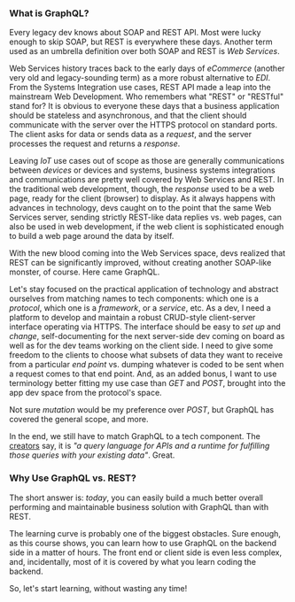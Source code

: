 ### What is GraphQL?

Every legacy dev knows about SOAP and REST API. Most were lucky enough to skip SOAP, but REST is everywhere these days. Another term used as an umbrella definition over both SOAP and REST is *Web Services*.

Web Services history traces back to the early days of *eCommerce* (another very old and legacy-sounding term) as a more robust alternative to *EDI*. From the Systems Integration use cases, REST API made a leap into the mainstream Web Development. Who remembers what "REST" or "RESTful" stand for? It is obvious to everyone these days that a business application should be stateless and asynchronous, and that the client should communicate with the server over the HTTPS protocol on standard ports. The client asks for data or sends data as a *request*, and the server processes the request and returns a *response*.

Leaving *IoT* use cases out of scope as those are generally communications between *devices* or devices and systems, business systems integrations and communications are pretty well covered by Web Services and REST. In the traditional web development, though, the *response* used to be a web page, ready for the client (browser) to display. As it always happens with advances in technology, devs caught on to the point that the same Web Services server, sending strictly REST-like data replies vs. web pages, can also be used in web development, if the web client is sophisticated enough to build a web page around the data by itself. 

With the new blood coming into the Web Services space, devs realized that REST can be significantly improved, without creating another SOAP-like monster, of course. Here came GraphQL.

Let's stay focused on the practical application of technology and abstract ourselves from matching names to tech components: which one is a *protocol*, which one is a *framework*, or a *service*, etc. As a dev, I need a platform to develop and maintain a robust CRUD-style client-server interface operating via HTTPS. The interface should be easy to *set up* and *change*, self-documenting for the next server-side dev coming on board as well as for the dev teams working on the client side. I need to give some freedom to the clients to choose what subsets of data they want to receive from a particular *end point* vs. dumping whatever is coded to be sent when a request comes to that end point. And, as an added bonus, I want to use terminology better fitting my use case than *GET* and *POST*, brought into the app dev space from the protocol's space.

Not sure *mutation* would be my preference over *POST*, but GraphQL has covered the general scope, and more.

In the end, we still have to match GraphQL to a tech component. The [creators](https://graphql.org/) say, it is *"a query language for APIs and a runtime for fulfilling those queries with your existing data"*. Great.

### Why Use GraphQL vs. REST?
 
The short answer is: *today*, you can easily build a much better overall performing and maintainable business solution with GraphQL than with REST.

The learning curve is probably one of the biggest obstacles. Sure enough, as this course shows, you can learn how to use GraphQL on the backend side in a matter of hours. The front end or client side is even less complex, and, incidentally, most of it is covered by what you learn coding the backend.

So, let's start learning, without wasting any time!